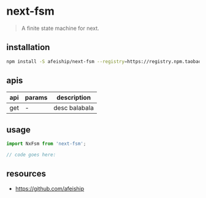 # next-fsm
> A  finite state machine for next.

## installation
```bash
npm install -S afeiship/next-fsm --registry=https://registry.npm.taobao.org
```

## apis
| api | params | description   |
|-----|--------|---------------|
| get | -      | desc balabala |

## usage
```js
import NxFsm from 'next-fsm';

// code goes here:
```

## resources
- https://github.com/afeiship
